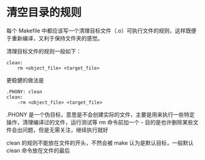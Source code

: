 # 清空目录的规则

每个 Makefile 中都应该写一个清理目标文件（.o）可执行文件的规则，这样既便于重新编译，又利于保持文件夹的感觉。

清理目标文件的规则一般如下：
```
clean:
    rm <object_file> <target_file>
```

更稳健的做法是 

```
.PHONY: clean
clean:
    -rm <object_file> <target_file>
```

.PHONY 是一个伪目标，意思是不会创建实际的文件，主要是用来执行一些特定操作，清理编译过的文件，运行测试等
rm 命令前加一个 - 目的是也许删除某些文件会出问题，但是无需关注，继续执行就好

clean 的规则不能放在文件的开头，不然会被 make 认为是默认目标，一般默认 clean 命令放在文件的最后